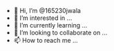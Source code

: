 - 👋 Hi, I’m @165230jwala
- 👀 I’m interested in ...
- 🌱 I’m currently learning ...
- 💞️ I’m looking to collaborate on ...
- 📫 How to reach me ...

<!---
165230jwala/165230jwala is a ✨ special ✨ repository because its `README.md` (this file) appears on your GitHub profile.
You can click the Preview link to take a look at your changes.
--->
